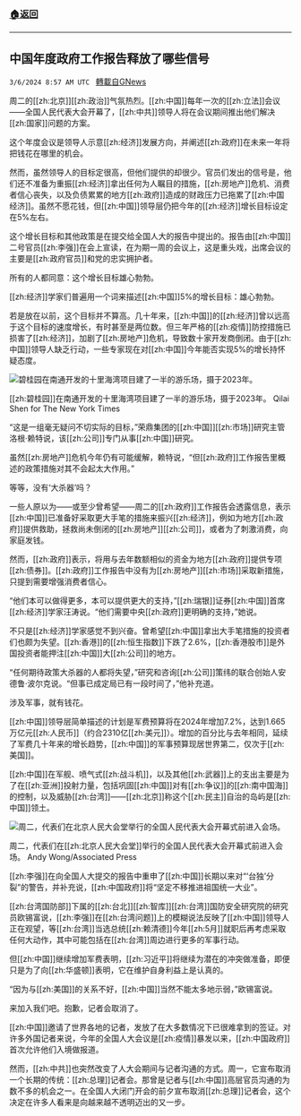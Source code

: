 ###  [:house:返回](README.md)
---


## 中国年度政府工作报告释放了哪些信号
`3/6/2024 8:57 AM UTC ` [轉載自GNews](https://gnews.org/articles/2368733)

周二的[[zh:北京]][[zh:政治]]气氛热烈。[[zh:中国]]每年一次的[[zh:立法]]会议——全国人民代表大会开幕了，[[zh:中共]]领导人将在会议期间推出他们解决[[zh:国家]]问题的方案。

这个年度会议是领导人示意[[zh:经济]]发展方向，并阐述[[zh:政府]]在未来一年将把钱花在哪里的机会。

然而，虽然领导人的目标定很高，但他们提供的却很少。官员们发出的信号是，他们还不准备为重振[[zh:经济]]拿出任何为人瞩目的措施，[[zh:房地产]]危机、消费者信心丧失，以及负债累累的地方[[zh:政府]]造成的财政压力已拖累了[[zh:中国经济]]。虽然不愿花钱，但[[zh:中国]]领导层仍把今年的[[zh:经济]]增长目标设定在5%左右。

这个增长目标和其他政策是在提交给全国人大的报告中提出的。报告由[[zh:中国]]二号官员[[zh:李强]]在会上宣读，在为期一周的会议上，这是重头戏，出席会议的主要是[[zh:政府官员]]和党的忠实拥护者。

所有的人都同意：这个增长目标雄心勃勃。

[[zh:经济]]学家们普遍用一个词来描述[[zh:中国]]5%的增长目标：雄心勃勃。

若是放在以前，这个目标并不算高。几十年来，[[zh:中国]]的[[zh:经济]]曾以远高于这个目标的速度增长，有时甚至是两位数。但三年严格的[[zh:疫情]]防控措施已损害了[[zh:经济]]，加剧了[[zh:房地产]]危机，导致数十家开发商倒闭。由于[[zh:中国]]领导人缺乏行动，一些专家现在对[[zh:中国]]今年能否实现5%的增长持怀疑态度。

![碧桂园在南通开发的十里海湾项目建了一半的游乐场，摄于2023年。](https://static01.nyt.com/images/2024/03/05/multimedia/05China-Takeaways-02-pwqv/05China-Takeaways-02-pwqv-master1050.jpg "碧桂园在南通开发的十里海湾项目建了一半的游乐场，摄于2023年。")

[[zh:碧桂园]]在南通开发的十里海湾项目建了一半的游乐场，摄于2023年。 Qilai Shen for The New York Times

“这是一组毫无疑问不切实际的目标，”荣鼎集团的[[zh:中国]][[zh:市场]]研究主管洛根·赖特说，该[[zh:公司]]专门从事[[zh:中国]]研究。

虽然[[zh:房地产]]危机今年仍有可能缓解，赖特说，“但[[zh:政府]]工作报告里概述的政策措施对其不会起太大作用。”

等等，没有‘大杀器’吗？

一些人原以为——或至少曾希望——周二的[[zh:政府]]工作报告会透露信息，表示[[zh:中国]]已准备好采取更大手笔的措施来振兴[[zh:经济]]，例如为地方[[zh:政府]]提供救助，拯救尚未倒闭的[[zh:房地产]][[zh:公司]]，或者为了刺激消费，向家庭发钱。

然而，[[zh:政府]]表示，将用与去年数额相似的资金为地方[[zh:政府]]提供专项[[zh:债券]]。[[zh:政府]]工作报告中没有为[[zh:房地产]][[zh:市场]]采取新措施，只提到需要增强消费者信心。

“他们本可以做得更多，本可以提供更大的支持，”[[zh:瑞银]]证券[[zh:中国]]首席[[zh:经济]]学家汪涛说。“他们需要中央[[zh:政府]]更明确的支持，”她说。

不只是[[zh:经济]]学家感觉不到兴奋。曾希望[[zh:中国]]拿出大手笔措施的投资者们也颇为失望。[[zh:香港]]的[[zh:恒生指数]]下跌了2.6%，[[zh:香港股市]]是外国投资者能押注[[zh:中国]]大[[zh:公司]]的地方。

“任何期待政策大杀器的人都将失望，”研究和咨询[[zh:公司]]策纬的联合创始人安德鲁·波尔克说。“但事已成定局已有一段时间了，”他补充道。

涉及军事，就有钱花。

[[zh:中国]]领导层简单描述的计划是军费预算将在2024年增加7.2%，达到1.665万亿元[[zh:人民币]]（约合2310亿[[zh:美元]]）。增加的百分比与去年相同，延续了军费几十年来的增长趋势，[[zh:中国]]的军事预算现居世界第二，仅次于[[zh:美国]]。

[[zh:中国]]在军舰、喷气式[[zh:战斗机]]，以及其他[[zh:武器]]上的支出主要是为了在[[zh:亚洲]]投射力量，包括巩固[[zh:中国]]对有[[zh:争议]]的[[zh:南中国海]]的控制，以及威胁[[zh:台湾]]——[[zh:北京]]称这个[[zh:民主]]自治的岛屿是[[zh:中国]]领土。

![周二，代表们在北京人民大会堂举行的全国人民代表大会开幕式前进入会场。](https://static01.nyt.com/images/2024/03/05/multimedia/05China-Takeaways-03-pwqv/05China-Takeaways-03-pwqv-master1050.jpg "周二，代表们在北京人民大会堂举行的全国人民代表大会开幕式前进入会场。")

周二，代表们在[[zh:北京人民大会堂]]举行的全国人民代表大会开幕式前进入会场。 Andy Wong/Associated Press

[[zh:李强]]在向全国人大提交的报告中重申了[[zh:中国]]长期以来对“‘台独’分裂”的警告，并补充说，[[zh:中国政府]]将“坚定不移推进祖国统一大业”。

[[zh:台湾国防部]]下属的[[zh:台北]][[zh:智库]][[zh:台湾]]国防安全研究院的研究员欧锡富说，[[zh:李强]]在[[zh:台湾问题]]上的模糊说法反映了[[zh:中国]]领导人正在观望，等[[zh:台湾]]当选总统[[zh:赖清德]]今年[[zh:5月]]就职后再考虑采取任何大动作，其中可能包括在[[zh:台湾]]周边进行更多的军事行动。

但[[zh:中国]]继续增加军费表明，[[zh:习近平]]将继续为潜在的冲突做准备，即便只是为了向[[zh:华盛顿]]表明，它在维护自身利益上是认真的。

“因为与[[zh:美国]]的关系不好，[[zh:中国]]当然不能太多地示弱，”欧锡富说。

来加入我们吧。抱歉，记者会取消了。

[[zh:中国]]邀请了世界各地的记者，发放了在大多数情况下已很难拿到的签证。对许多外国记者来说，今年的全国人大会议是[[zh:疫情]]暴发以来，[[zh:中国政府]]首次允许他们入境做报道。

然而，[[zh:中共]]也突然改变了人大会期间与记者沟通的方式。周一，它宣布取消一个长期的传统：[[zh:总理]]记者会。那曾是记者与[[zh:中国]]高层官员沟通的为数不多的机会之一。在全国人大闭门开会的前夕宣布取消[[zh:总理]]记者会，这个决定在许多人看来是向越来越不透明迈出的又一步。
